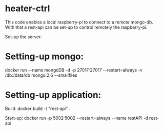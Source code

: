 # heater-ctrl
This code enables a local raspberry-pi to connect to a remote mongo-db. With that a rest-api can be set-up to control remotely the raspberry-pi.


Set-up the server: 

# Setting-up mongo: 
docker run --name mongoDB -d -p 27017:27017 --restart=always -v /db:/data/db mongo:2.6 --smallfiles

# Setting-up application:
Build:
docker build -t "rest-api" .

Start-up:
docker run -p 5002:5002 --restart=always --name restAPI -d rest-api
